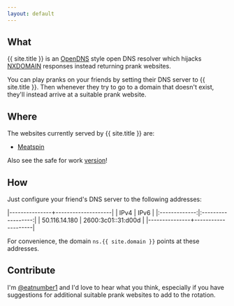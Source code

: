 ```yaml
---
layout: default
---
```

## What

{{ site.title }} is an [OpenDNS] style open DNS resolver which hijacks
[NXDOMAIN] responses instead returning prank websites.

You can play pranks on your friends by setting their DNS server to
{{ site.title }}. Then whenever they try to go to a domain that doesn't exist,
they'll instead arrive at a suitable prank website.

## Where

The websites currently served by {{ site.title }} are:

 * [Meatspin]

Also see the safe for work [version][prank.domains]!

## How

Just configure your friend's DNS server to the following addresses:

|---------------+--------------------|
|      IPv4     |        IPv6        |
|:-------------:|:------------------:|
| 50.116.14.180 | 2600:3c01::31:d00d |
|---------------+--------------------|

For convenience, the domain `ns.{{ site.domain }}` points at these addresses.

## Contribute

I'm [@eatnumber1] and I'd love to hear what you think, especially if you have
suggestions for additional suitable prank websites to add to the rotation.

[OpenDNS]: http://opendns.com
[Meatspin]: http://meatspin.com
[prank.domains]: http://prank.domains
[@eatnumber1]: http://rus.har.mn
[NXDOMAIN]: http://www.dnsknowledge.com/whatis/nxdomain-non-existent-domain-2/
